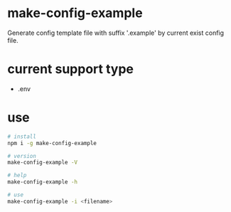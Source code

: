 # make-config-example
Generate config template file with suffix '.example' by current exist config file.

# current support type
- .env

# use
```sh
# install
npm i -g make-config-example

# version
make-config-example -V

# help
make-config-example -h

# use
make-config-example -i <filename>
```
